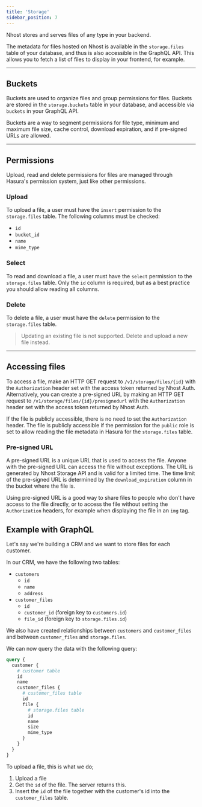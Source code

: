 ```yaml
---
title: 'Storage'
sidebar_position: 7
---
```


Nhost stores and serves files of any type in your backend.

The metadata for files hosted on Nhost is available in the `storage.files` table of your database, and thus is also accessible in the GraphQL API. This allows you to fetch a list of files to display in your frontend, for example.

---

## Buckets

Buckets are used to organize files and group permissions for files. Buckets are stored in the `storage.buckets` table in your database, and accessible via `buckets` in your GraphQL API.

Buckets are a way to segment permissions for file type, minimum and maximum file size, cache control, download expiration, and if pre-signed URLs are allowed.

---

## Permissions

Upload, read and delete permissions for files are managed through Hasura's permission system, just like other permissions.

### Upload

To upload a file, a user must have the `insert` permission to the `storage.files` table. The following columns must be checked:

- `id`
- `bucket_id`
- `name`
- `mime_type`

### Select

To read and download a file, a user must have the `select` permission to the `storage.files` table. Only the `id` column is required, but as a best practice you should allow reading all columns.

### Delete

To delete a file, a user must have the `delete` permission to the `storage.files` table.

> Updating an existing file is not supported. Delete and upload a new file instead.

---

## Accessing files

To access a file, make an HTTP GET request to `/v1/storage/files/{id}` with the `Authorization` header set with the access token returned by Nhost Auth. Alternatively, you can create a pre-signed URL by making an HTTP GET request to `/v1/storage/files/{id}/presignedurl` with the `Authorization` header set with the access token returned by Nhost Auth.

If the file is publicly accessible, there is no need to set the `Authorization` header. The file is publicly accessible if the permission for the `public` role is set to allow reading the file metadata in Hasura for the `storage.files` table.

### Pre-signed URL

A pre-signed URL is a unique URL that is used to access the file. Anyone with the pre-signed URL can access the file without exceptions. The URL is generated by Nhost Storage API and is valid for a limited time. The time limit of the pre-signed URL is determined by the `download_expiration` column in the bucket where the file is.

Using pre-signed URL is a good way to share files to people who don't have access to the file directly, or to access the file without setting the `Authorization` headers, for example when displaying the file in an `img` tag.

## Example with GraphQL

Let's say we're building a CRM and we want to store files for each customer.

In our CRM, we have the following two tables:

- `customers`
  - `id`
  - `name`
  - `address`
- `customer_files`
  - `id`
  - `customer_id` (foreign key to `customers.id`)
  - `file_id` (foreign key to `storage.files.id`)

We also have created relationships between `customers` and `customer_files` and between `customer_files` and `storage.files`.

We can now query the data with the following query:

```graphql
query {
  customer {
    # customer table
    id
    name
    customer_files {
      # customer_files table
      id
      file {
        # storage.files table
        id
        name
        size
        mime_type
      }
    }
  }
}
```

To upload a file, this is what we do;

1. Upload a file
2. Get the `id` of the file. The server returns this.
3. Insert the `id` of the file together with the customer's id into the `customer_files` table.
